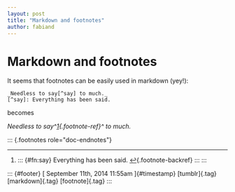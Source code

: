```yaml
---
layout: post
title: "Markdown and footnotes"
author: fabiand
---
```



Markdown and footnotes
======================

It seems that footnotes can be easily used in markdown (yey!):

    _Needless to say[^say] to much._
    [^say]: Everything has been said.

becomes

*Needless to say^[1](#fn:say){.footnote-ref}^ to much.*

::: {.footnotes role="doc-endnotes"}

------------------------------------------------------------------------

1.  ::: {#fn:say}
    Everything has been said. [↩︎](#fnref:say){.footnote-backref}
    :::
:::

::: {#footer}
[ September 11th, 2014 11:55am ]{#timestamp} [tumblr]{.tag}
[markdown]{.tag} [footnote]{.tag}
:::
